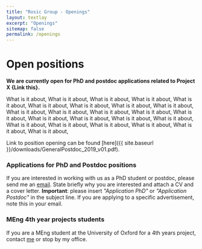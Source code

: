 ```yaml
---
title: "Rosic Group - Openings"
layout: textlay
excerpt: "Openings"
sitemap: false
permalink: /openings
---
```


# Open positions

**We are currently open for PhD and postdoc applications related to Project X {Link this}.**

What is it about, What is it about, What is it about, What is it about, What is it about, What is it about, What is it about, What is it about, What is it about, What is it about, What is it about, What is it about, What is it about, What is it about, What is it about, What is it about, What is it about, What is it about, What is it about, What is it about, What is it about, What is it about, What is it about, What is it about, 

Link to position opening can be found [here]({{ site.baseurl }}/downloads/GeneralPostdoc_2019_v01.pdf).

### Applications for PhD and Postdoc positions

If you are interested in working with us as a PhD student or postdoc, please send me an [email](mailto:budimir.rosic@eng.ox.ac.uk). State briefly why you are interested and attach a CV and a cover letter. **Important**: please insert _"Application PhD"_ or _"Application Postdoc"_ in the subject line. If you are applying to a specific advertisement, note this in your email.

### MEng 4th year projects students
If you are a MEng student at the University of Oxford for a 4th years project, contact [me](mailto:budimir.rosic@eng.ox.ac.uk) or stop by my office.

<br/><br/>

<!-- <figure>
<img src="{{ site.url }}{{ site.baseurl }}/images/picpic/Gallery/DSC_0696.jpg" width="95%">
</figure>
 -->